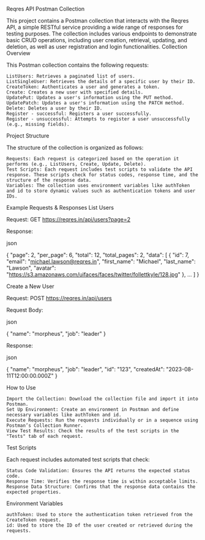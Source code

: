 Reqres API Postman Collection

This project contains a Postman collection that interacts with the Reqres API, a simple RESTful service providing a wide range of responses for testing purposes. The collection includes various endpoints to demonstrate basic CRUD operations, including user creation, retrieval, updating, and deletion, as well as user registration and login functionalities.
Collection Overview

This Postman collection contains the following requests:

    ListUsers: Retrieves a paginated list of users.
    ListSingleUser: Retrieves the details of a specific user by their ID.
    CreateToken: Authenticates a user and generates a token.
    Create: Creates a new user with specified details.
    UpdatePut: Updates a user's information using the PUT method.
    UpdatePatch: Updates a user's information using the PATCH method.
    Delete: Deletes a user by their ID.
    Register - successful: Registers a user successfully.
    Register - unsuccessful: Attempts to register a user unsuccessfully (e.g., missing fields).

Project Structure

The structure of the collection is organized as follows:

    Requests: Each request is categorized based on the operation it performs (e.g., ListUsers, Create, Update, Delete).
    Test Scripts: Each request includes test scripts to validate the API response. These scripts check for status codes, response time, and the structure of the response data.
    Variables: The collection uses environment variables like authToken and id to store dynamic values such as authentication tokens and user IDs.

Example Requests & Responses
List Users

Request: GET https://reqres.in/api/users?page=2

Response:

json

{
    "page": 2,
    "per_page": 6,
    "total": 12,
    "total_pages": 2,
    "data": [
        {
            "id": 7,
            "email": "michael.lawson@reqres.in",
            "first_name": "Michael",
            "last_name": "Lawson",
            "avatar": "https://s3.amazonaws.com/uifaces/faces/twitter/follettkyle/128.jpg"
        },
        ...
    ]
}

Create a New User

Request: POST https://reqres.in/api/users

Request Body:

json

{
    "name": "morpheus",
    "job": "leader"
}

Response:

json

{
    "name": "morpheus",
    "job": "leader",
    "id": "123",
    "createdAt": "2023-08-11T12:00:00.000Z"
}

How to Use

    Import the Collection: Download the collection file and import it into Postman.
    Set Up Environment: Create an environment in Postman and define necessary variables like authToken and id.
    Execute Requests: Run the requests individually or in a sequence using Postman’s Collection Runner.
    View Test Results: Check the results of the test scripts in the "Tests" tab of each request.

Test Scripts

Each request includes automated test scripts that check:

    Status Code Validation: Ensures the API returns the expected status code.
    Response Time: Verifies the response time is within acceptable limits.
    Response Data Structure: Confirms that the response data contains the expected properties.

Environment Variables

    authToken: Used to store the authentication token retrieved from the CreateToken request.
    id: Used to store the ID of the user created or retrieved during the requests.